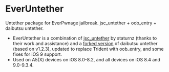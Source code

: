 # EverUntether

Untether package for EverPwnage jailbreak. jsc_untether + oob_entry + daibutsu untether.

- EverUntether is a combination of [jsc_untether](https://github.com/staturnzz/jsc_untether) by staturnz (thanks to their work and assistance) and a [forked version](https://github.com/LukeZGD/daibutsu) of daibutsu untether (based on v1.2.3), updated to replace Trident with oob_entry, and some fixes for iOS 9 support.
- Used on A5(X) devices on iOS 8.0-8.2, and all devices on iOS 8.4 and 9.0-9.3.4.
